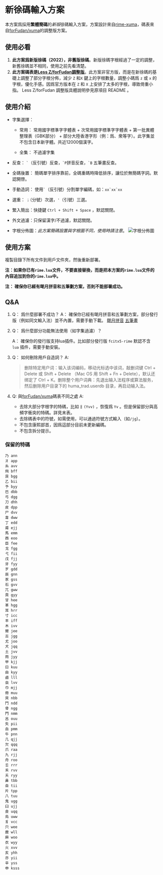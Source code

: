# 新徐碼輸入方案

本方案爲採用**繁體簡碼**的*新版*徐碼輸入方案，方案設計來自[rime-xuma](https://github.com/Ace-Who/rime-xuma)，碼表來自[forFudan/xuma](https://github.com/forFudan/xuma)的調整版方案。

## 使用必看

1. **此方案爲新版徐碼（2022），非舊版徐碼**。新版徐碼字根經過了一定的調整，新舊徐碼並不相同，使用之前先看清楚。
2. **此方案碼表是[Less Z/forFudan調整版](https://github.com/forFudan/xuma)**。此方案非官方版，而是在新徐碼的基礎上調整了部分字根分佈，減少 `Z` 和`X` 鍵上的字根數量，調整小碼爲 `z` 或 `x` 的字根，優化手感。因爲官方版本在 `Z` 和 `X` 上安排了太多的字根，導致倚重小指。
   Less Z/forFudan 調整版具體說明參見原項目 README 。

## 使用介紹

- 字集選擇：
  
  - 常用： 常用國字標準字字體表 + 次常用國字標準字字體表 + 第一批異體整理表（GBK部分） + 部分大陸香港字形（例：爲、衆等字）。此字集並不包含日本新字體。共近12000個漢字。
  
  - 全集： 不過濾字集

- 反查： ``` ` ```（反引號）反查，``` `P ```拼音反查，``` `B ``` 五筆畫反查。

- 全碼後置： 簡碼單字排序靠前，全碼重碼時降低排序，讓位於無簡碼字詞。默認開啓。

- 手動造詞： 使用``` ` ```（反引號）分割單字編碼，如：``` xx`xx`xx ```

- 選重： `；`（分號）次選，`'`（引號）三選。

- 繁入簡出：快捷鍵 `Ctrl + Shift + Space` ，默認關閉。

- 外文過濾：只保留漢字/不過濾，默認關閉。

- 字根分佈圖：*此方案簡碼設置與字根圖不同，使用時請注意*。
   ![字根分佈圖](https://github.com/forFudan/xuma/blob/main/resources/%E5%BE%90%E7%A2%BC%E5%AD%97%E6%A0%B9%E9%8D%B5%E4%BD%8D%E5%9C%96ForFudan%E8%AA%BF%E6%95%B4.jpg?raw=true)
  
## 使用方案

複製目錄下所有文件到用戶文件夾，然後重新部署。

**注：如果你已有`rime.lua`文件，不要直接替換，而是把本方案的`rime.lua`文件的內容追加到你的`rime.lua`中。**

**注： 確保你已經有朙月拼音和五筆劃方案，否則不能部署成功。**

## Q&A

1. Q： 爲什麼部署不成功？
   A： 確保你已經有朙月拼音和五筆劃方案，部分發行版（例如同文輸入法）並不內置，需要手動下載。 [朙月拼音](https://github.com/rime/rime-luna-pinyin) [五筆畫](https://github.com/rime/rime-stroke)

2. Q： 爲什麼部分功能無法使用（如字集過濾）？

   A： 確保你的發行版支持lua插件。比如部分發行版 `fcitx5-rime` 默認不含 `lua` 插件，需要手動安裝。

3. Q： 如何刪除用戶自造詞？
   A:  
      > 删除特定用户词：输入该词编码，移动光标选中该词，敲删词键 Ctrl + Delete 或 Shift + Delete （Mac OS 用 Shift + Fn + Delete），默认还绑定了 Ctrl + K。删除整个用户词典：先退出输入法程序或算法服务， 然后删除用户目录下的 huma_trad.userdb 目录，再启动输入法。

4. Q: 與[forFudan/xuma](https://github.com/forFudan/xuma)碼表不同之處
   A:
      - 去除大部分字根字的特碼，比如 `訁(Yvv)` ，恢復爲 `Yv` 。但是保留部分與高頻字衝突的特碼。詳見末表。
      - 去除碼表中的符號，如需使用，可以通過符號方式輸入（如`/jg`）。
      - 不包含康熙部首，因爲這部分目前未更新編碼。
      - 不包含拆分提示。
  
### 保留的特碼

```plain
乃 ann
爿 app
糸 avv
飛 bff
艮 bgg
乙 bii
予 byy
巴 dbb
弓 dgg
刀 dhh
皮 dpp
尸 dvv
韋 dww
丁 edd
甫 ejj
馬 emm
酉 eoo
臣 fee
戈 fgg
弋 fii
戊 fjj
牙 fyy
歹 gdd
辰 gnn
豕 gss
石 gvv
兀 gww
頁 gyy
甘 hee
革 hgg
耳 hrr
寸 icc
丰 iff
木 ivv
爾 jee
古 jgg
尤 joo
犬 jqq
土 jvv
雨 jyy
甲 kjj
曰 kuu
由 kyy
鹵 lll
虫 lvv
巾 mjj
冊 muu
貝 nbb
鬥 ndd
骨 ngg
門 nmm
呂 ouu
矢 pii
血 pmm
牛 pnn
几 qjj
欠 qqq
爪 raa
九 rjj
舟 roo
壬 rrr
禾 rvv
夭 ryy
鼻 tbb
自 tii
片 tpp
八 tuu
鬼 ugg
臼 ujj
僉 uqq
烏 uww
豸 vcc
穴 wee
鹿 wll
麻 woo
衣 wyy
火 xvv
亥 yhh
亦 yii
辛 yss
申 ksss
```
